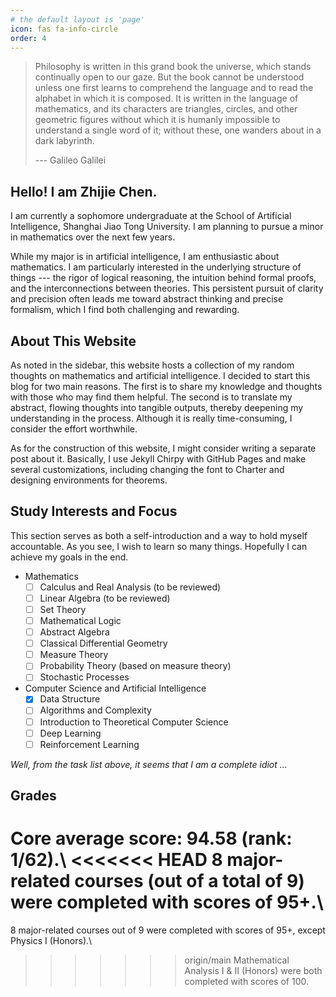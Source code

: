 ```yaml
---
# the default layout is 'page'
icon: fas fa-info-circle
order: 4
---
```

> Philosophy is written in this grand book the universe, which stands continually open to our gaze. But the book cannot be understood unless one first learns to comprehend the language and to read the alphabet in which it is composed. It is written in the language of mathematics, and its characters are triangles, circles, and other geometric figures without which it is humanly impossible to understand a single word of it; without these, one wanders about in a dark labyrinth.
>
> --- Galileo Galilei

## Hello! I am Zhijie Chen.

I am currently a sophomore undergraduate at the School of Artificial Intelligence, Shanghai Jiao Tong University. I am planning to pursue a minor in mathematics over the next few years.

While my major is in artificial intelligence, I am enthusiastic about mathematics. I am particularly interested in the underlying structure of things --- the rigor of logical reasoning, the intuition behind formal proofs, and the interconnections between theories. This persistent pursuit of clarity and precision often leads me toward abstract thinking and precise formalism, which I find both challenging and rewarding.

## About This Website

As noted in the sidebar, this website hosts a collection of my random thoughts on mathematics and artificial intelligence. I decided to start this blog for two main reasons. The first is to share my knowledge and thoughts with those who may find them helpful. The second is to translate my abstract, flowing thoughts into tangible outputs, thereby deepening my understanding in the process. Although it is really time-consuming, I consider the effort worthwhile.

As for the construction of this website, I might consider writing a separate post about it. Basically, I use Jekyll Chirpy with GitHub Pages and make several customizations, including changing the font to Charter and designing environments for theorems.

## Study Interests and Focus

This section serves as both a self-introduction and a way to hold myself accountable. As you see, I wish to learn so many things. Hopefully I can achieve my goals in the end.

- Mathematics
  - [ ] Calculus and Real Analysis (to be reviewed)
  - [ ] Linear Algebra (to be reviewed)
  - [ ] Set Theory
  - [ ] Mathematical Logic
  - [ ] Abstract Algebra
  - [ ] Classical Differential Geometry
  - [ ] Measure Theory
  - [ ] Probability Theory (based on measure theory)
  - [ ] Stochastic Processes
- Computer Science and Artificial Intelligence
  - [x] Data Structure
  - [ ] Algorithms and Complexity
  - [ ] Introduction to Theoretical Computer Science
  - [ ] Deep Learning
  - [ ] Reinforcement Learning

*Well, from the task list above, it seems that I am a complete idiot ...*

## Grades

Core average score: 94.58 (rank: 1/62).\\
<<<<<<< HEAD
8 major-related courses (out of a total of 9) were completed with scores of 95+.\\
=======
8 major-related courses out of 9 were completed with scores of 95+, except Physics I (Honors).\\
>>>>>>> origin/main
Mathematical Analysis I & II (Honors) were both completed with scores of 100.
